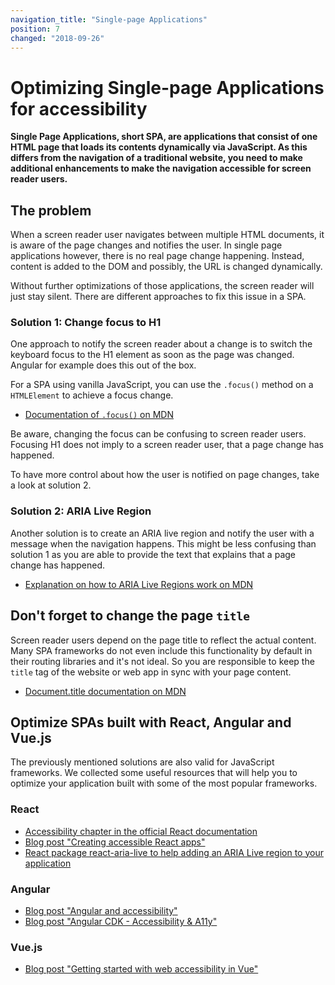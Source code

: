 ```yaml
---
navigation_title: "Single-page Applications"
position: 7
changed: "2018-09-26"
---
```


# Optimizing Single-page Applications for accessibility

**Single Page Applications, short SPA, are applications that consist of one HTML page that loads its contents dynamically via JavaScript. As this differs from the navigation of a traditional website, you need to make additional enhancements to make the navigation accessible for screen reader users.**

## The problem

When a screen reader user navigates between multiple HTML documents, it is aware of the page changes and notifies the user. In single page applications however, there is no real page change happening. Instead, content is added to the DOM and possibly, the URL is changed dynamically.

Without further optimizations of those applications, the screen reader will just stay silent. There are different approaches to fix this issue in a SPA.

### Solution 1: Change focus to H1

One approach to notify the screen reader about a change is to switch the keyboard focus to the H1 element as soon as the page was changed. Angular for example does this out of the box.

For a SPA using vanilla JavaScript, you can use the `.focus()` method on a `HTMLElement` to achieve a focus change.

- [Documentation of `.focus()` on MDN](https://developer.mozilla.org/en-US/docs/Web/API/HTMLElement/focus)

Be aware, changing the focus can be confusing to screen reader users. Focusing H1 does not imply to a screen reader user, that a page change has happened.

To have more control about how the user is notified on page changes, take a look at solution 2.

### Solution 2: ARIA Live Region

Another solution is to create an ARIA live region and notify the user with a message when the navigation happens. This might be less confusing than solution 1 as you are able to provide the text that explains that a page change has happened.

- [Explanation on how to ARIA Live Regions work on MDN](https://developer.mozilla.org/en-US/docs/Web/Accessibility/ARIA/ARIA_Live_Regions)

## Don't forget to change the page `title`

Screen reader users depend on the page title to reflect the actual content. Many SPA frameworks do not even include this functionality by default in their routing libraries and it's not ideal. So you are responsible to keep the `title` tag of the website or web app in sync with your page content.

- [Document.title documentation on MDN](https://developer.mozilla.org/en-US/docs/Web/API/Document/title)

## Optimize SPAs built with React, Angular and Vue.js

The previously mentioned solutions are also valid for JavaScript frameworks. We collected some useful resources that will help you to optimize your application built with some of the most popular frameworks.

### React

- [Accessibility chapter in the official React documentation](https://reactjs.org/docs/accessibility.html)
- [Blog post "Creating accessible React apps"](https://simplyaccessible.com/article/react-a11y/)
- [React package react-aria-live to help adding an ARIA Live region to your application](https://github.com/AlmeroSteyn/react-aria-live)

### Angular

- [Blog post "Angular and accessibility"](https://medium.com/dailyjs/angular-and-accessibility-8ae1f601803a)
- [Blog post "Angular CDK - Accessibility & A11y"](https://codeburst.io/angular-cdk-getting-started-accessibility-a11y-1b6143b961c)

### Vue.js

- [Blog post "Getting started with web accessibility in Vue"](https://medium.com/@emilymears/getting-started-with-web-accessibility-in-vue-17e2c4ea0842)
